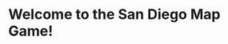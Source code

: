 <h1>Welcome to the San Diego Map Game!</h1>

<script>

var mapIMG, map;


function preload(){
  
  mapIMG = loadImage("SD_Map.png");
  
}



function setup() {
  createCanvas(windowWidth,windowHeight);
  map = createSprite(windowWidth/2,windowHeight/2+300);
  // map.addImage(mapIMG);
}

function draw() {
  if(mousePressedOver(map)){
    createLine();
  }
  
  drawSprites();
}

function mousePressed(){
  // createLine();
}

function createLine(){
  var line = line(mouseX, mouseY, 300, 300);
}
// let nodes = [];
// let startNode = null;
// let endNode = null;
// let drawing = false;

// function setup() {
//   createCanvas(400, 400);
// }

// function draw() {
//   background(220);
//   drawNodes();
//   drawEdges();
// }

// function drawNodes() {
//   for (let node of nodes) {
//     fill(255);
//     stroke(0);
//     ellipse(node.x, node.y, 20, 20);
//   }
// }

// function drawEdges() {
//   for (let node of nodes) {
//     for (let neighbor of node.neighbors) {
//       stroke(0);
//       line(node.x, node.y, neighbor.x, neighbor.y);
//     }
//   }
// }

// function mousePressed() {
//   for (let node of nodes) {
//     if (dist(mouseX, mouseY, node.x, node.y) < 10) {
//       if (!startNode) {
//         startNode = node;
//         startNode.color = color(0, 255, 0);
//       } else if (!endNode && node !== startNode) {
//         endNode = node;
//         endNode.color = color(255, 0, 0);
//         drawing = true;
//       }
//       return;
//     }
//   }

//   if (!drawing) {
//     let newNode = createNode(mouseX, mouseY);
//     nodes.push(newNode);
//   }
// }

// function mouseDragged() {
//   if (drawing) {
//     let newNode = createNode(mouseX, mouseY);
//     nodes.push(newNode);
//   }
// }

// function mouseReleased() {
//   drawing = false;
// }

// function createNode(x, y) {
//   let node = {
//     x: x,
//     y: y,
//     neighbors: [],
//     color: color(255)
//   };
//   return node;
// }
</script>